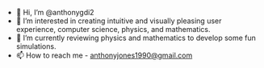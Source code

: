 - 👋 Hi, I’m @anthonygdi2
- 👀 I’m interested in creating intuitive and visually pleasing user experience, computer science, physics, and mathematics.
- 🌱 I’m currently reviewing physics and mathematics to develop some fun simulations.
- 📫 How to reach me - anthonyjones1990@gmail.com

<!---
anthonygdi2/anthonygdi2 is a ✨ special ✨ repository because its `README.md` (this file) appears on your GitHub profile.
You can click the Preview link to take a look at your changes.
--->
